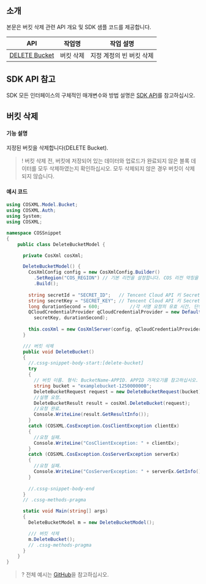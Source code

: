 ## 소개

본문은 버킷 삭제 관련 API 개요 및 SDK 샘플 코드를 제공합니다.


| API                                                          | 작업명             | 작업 설명                           |
| ------------------------------------------------------------ | ------------------ | ---------------------------------- |
| [DELETE Bucket](https://intl.cloud.tencent.com/document/product/436/7732) | 버킷 삭제         | 지정 계정의 빈 버킷 삭제           |

## SDK API 참고

SDK 모든 인터페이스의 구체적인 매개변수와 방법 설명은 [SDK API](https://cos-dotnet-sdk-doc-1253960454.file.myqcloud.com/)를 참고하십시오.

## 버킷 삭제

#### 기능 설명

지정된 버킷을 삭제합니다(DELETE Bucket).

>! 버킷 삭제 전, 버킷에 저장되어 있는 데이터와 업로드가 완료되지 않은 블록 데이터를 모두 삭제하였는지 확인하십시오. 모두 삭제되지 않은 경우 버킷이 삭제되지 않습니다.
>

#### 예시 코드

[//]: # (.cssg-snippet-delete-bucket)
```cs
using COSXML.Model.Bucket;
using COSXML.Auth;
using System;
using COSXML;

namespace COSSnippet
{
    public class DeleteBucketModel {

      private CosXml cosXml;

      DeleteBucketModel() {
        CosXmlConfig config = new CosXmlConfig.Builder()
          .SetRegion("COS_REGION") // 기본 리전을 설정합니다. COS 리전 약칭을 참고하십시오. https://cloud.tencent.com/document/product/436/6224 
          .Build();
        
        string secretId = "SECRET_ID";   // Tencent Cloud API 키 SecretId. API 키 가져오기를 참고하십시오. https://console.cloud.tencent.com/cam/capi
        string secretKey = "SECRET_KEY"; // Tencent Cloud API 키 SecretKey. API 키 가져오기를 참고하십시오. https://console.cloud.tencent.com/cam/capi
        long durationSecond = 600;           //각 서명 요청의 유효 시간. 단위: 초.
        QCloudCredentialProvider qCloudCredentialProvider = new DefaultQCloudCredentialProvider(secretId, 
          secretKey, durationSecond);
        
        this.cosXml = new CosXmlServer(config, qCloudCredentialProvider);
      }

      /// 버킷 삭제
      public void DeleteBucket()
      {
        //.cssg-snippet-body-start:[delete-bucket]
        try
        {
          // 버킷 이름. 형식: BucketName-APPID. APPID 가져오기를 참고하십시오. https://console.cloud.tencent.com/developer
          string bucket = "examplebucket-1250000000";
          DeleteBucketRequest request = new DeleteBucketRequest(bucket);
          //실행 요청.
          DeleteBucketResult result = cosXml.DeleteBucket(request);
          //요청 완료.
          Console.WriteLine(result.GetResultInfo());
        }
        catch (COSXML.CosException.CosClientException clientEx)
        {
          //요청 실패.
          Console.WriteLine("CosClientException: " + clientEx);
        }
        catch (COSXML.CosException.CosServerException serverEx)
        {
          //요청 실패.
          Console.WriteLine("CosServerException: " + serverEx.GetInfo());
        }
        
        //.cssg-snippet-body-end
      }
      // .cssg-methods-pragma

      static void Main(string[] args)
      {
        DeleteBucketModel m = new DeleteBucketModel();

        /// 버킷 삭제
        m.DeleteBucket();
        // .cssg-methods-pragma
      }
    }
}

```

>? 전체 예시는 [GitHub](https://github.com/tencentyun/cos-snippets/tree/master/dotnet/dist/DeleteBucket.cs)을 참고하십시오.
>

